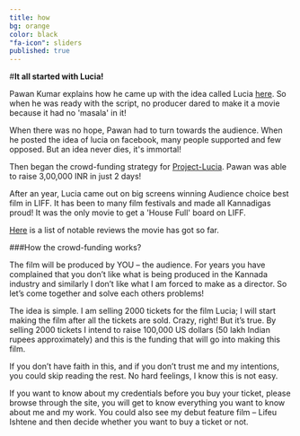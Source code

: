 ```yaml
---
title: how
bg: orange
color: black
"fa-icon": sliders
published: true
---
```


#**It all started with Lucia!**

Pawan Kumar explains how he came up with the idea called Lucia [here](http://www.hometalkies.com/lucia/2011/12/the-idea-called-lucia/). So when he was ready with the script, no producer dared to make it a movie because it had no 'masala' in it! 

When there was no hope, Pawan had to turn towards the audience. When he posted the idea of lucia on facebook, many people supported and few opposed. But an idea never dies, it's immortal!

Then began the crowd-funding strategy for [Project-Lucia](http://pawantheactor.com/?page_id=1653). Pawan was able to raise 3,00,000 INR in just 2 days!

After an year, Lucia came out on big screens winning Audience choice best film in LIFF. It has been to many film festivals and made all Kannadigas proud! It was the only movie to get a 'House Full' board on LIFF.

[Here](http://www.hometalkies.com/lucia/reviews/) is a list of notable reviews the movie has got so far.

###How the crowd-funding works?

The film will be produced by YOU – the audience. For years you have complained that you don’t like what is being produced in the Kannada industry and similarly I don’t like what I am forced to make as a director. So let’s come together and solve each others problems!

The idea is simple. I am selling 2000 tickets for the film Lucia; I will start making the film after all the tickets are sold. Crazy, right! But it’s true. By selling 2000 tickets I intend to raise 100,000 US dollars (50 lakh Indian rupees approximately) and this is the funding that will go into making this film.

If you don’t have faith in this, and if you don’t trust me and my intentions, you could skip reading the rest. No hard feelings, I know this is not easy.

If you want to know about my credentials before you buy your ticket, please browse through the site, you will get to know everything you want to know about me and my work. You could also see my debut feature film – Lifeu Ishtene and then decide whether you want to buy a ticket or not.
